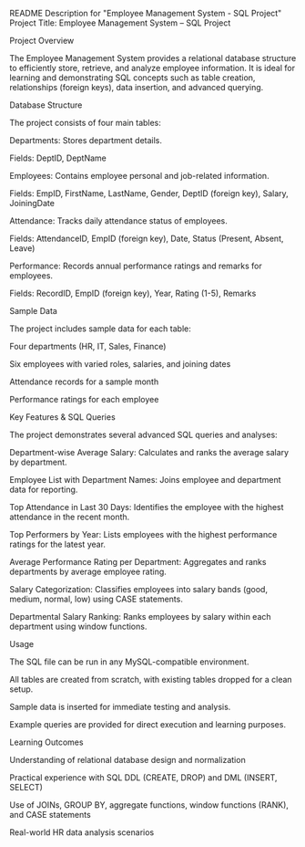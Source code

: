 README Description for "Employee Management System - SQL Project" Project Title: Employee Management System – SQL Project

Project Overview

The Employee Management System provides a relational database structure to efficiently store, retrieve, and analyze employee information. It is ideal for learning and demonstrating SQL concepts such as table creation, relationships (foreign keys), data insertion, and advanced querying.

Database Structure

The project consists of four main tables:

Departments: Stores department details.

Fields: DeptID, DeptName

Employees: Contains employee personal and job-related information.

Fields: EmpID, FirstName, LastName, Gender, DeptID (foreign key), Salary, JoiningDate

Attendance: Tracks daily attendance status of employees.

Fields: AttendanceID, EmpID (foreign key), Date, Status (Present, Absent, Leave)

Performance: Records annual performance ratings and remarks for employees.

Fields: RecordID, EmpID (foreign key), Year, Rating (1-5), Remarks

Sample Data

The project includes sample data for each table:

Four departments (HR, IT, Sales, Finance)

Six employees with varied roles, salaries, and joining dates

Attendance records for a sample month

Performance ratings for each employee

Key Features & SQL Queries

The project demonstrates several advanced SQL queries and analyses:

Department-wise Average Salary: Calculates and ranks the average salary by department.

Employee List with Department Names: Joins employee and department data for reporting.

Top Attendance in Last 30 Days: Identifies the employee with the highest attendance in the recent month.

Top Performers by Year: Lists employees with the highest performance ratings for the latest year.

Average Performance Rating per Department: Aggregates and ranks departments by average employee rating.

Salary Categorization: Classifies employees into salary bands (good, medium, normal, low) using CASE statements.

Departmental Salary Ranking: Ranks employees by salary within each department using window functions.

Usage

The SQL file can be run in any MySQL-compatible environment.

All tables are created from scratch, with existing tables dropped for a clean setup.

Sample data is inserted for immediate testing and analysis.

Example queries are provided for direct execution and learning purposes.

Learning Outcomes

Understanding of relational database design and normalization

Practical experience with SQL DDL (CREATE, DROP) and DML (INSERT, SELECT)

Use of JOINs, GROUP BY, aggregate functions, window functions (RANK), and CASE statements

Real-world HR data analysis scenarios

